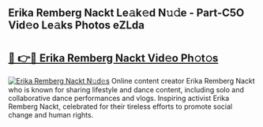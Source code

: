 ## Erika Remberg Nackt Le𝚊k𝚎d N𝚞𝚍e - Part-C5O Vid𝚎o Le𝚊ks Photos eZLda

# <h2><a href="http://fb1nw6.evod.top/?m=Erika+Remberg+Nackt">🔗 👉🔴 Erika Remberg Nackt Vid𝚎o Ph𝚘t𝚘s</a></h2>

[![Erika Remberg Nackt N𝚞d𝚎s](https://i.imgur.com/8V9OHl7.gif)](http://fb1nw6.evod.top/?m=Erika+Remberg+Nackt)
Online content creator Erika Remberg Nackt who is known for sharing lifestyle and dance content, including solo and collaborative dance performances and vlogs. Inspiring activist Erika Remberg Nackt, celebrated for their tireless efforts to promote social change and human rights. 
